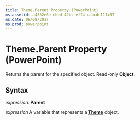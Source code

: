 ```yaml
---
title: Theme.Parent Property (PowerPoint)
ms.assetid: a4332e6e-cbed-42bc-ef24-cabcde111c57
ms.date: 06/08/2017
ms.prod: powerpoint
---
```



# Theme.Parent Property (PowerPoint)

Returns the parent for the specified object. Read-only **Object**.


## Syntax

 _expression_. **Parent**

 _expression_ A variable that represents a **[Theme](theme-object-powerpoint.md)** object.


